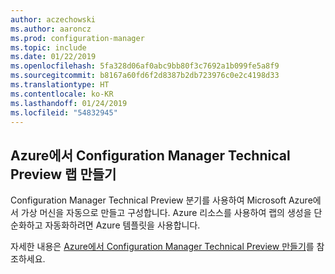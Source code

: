 ```yaml
---
author: aczechowski
ms.author: aaroncz
ms.prod: configuration-manager
ms.topic: include
ms.date: 01/22/2019
ms.openlocfilehash: 5fa328d06af0abc9bb80f3c7692a1b099fe5a8f9
ms.sourcegitcommit: b8167a60fd6f2d8387b2db723976c0e2c4198d33
ms.translationtype: HT
ms.contentlocale: ko-KR
ms.lasthandoff: 01/24/2019
ms.locfileid: "54832945"
---
```

## <a name="bkmk_azurevm"></a> Azure에서 Configuration Manager Technical Preview 랩 만들기
<!--3556017-->

Configuration Manager Technical Preview 분기를 사용하여 Microsoft Azure에서 가상 머신을 자동으로 만들고 구성합니다. Azure 리소스를 사용하여 랩의 생성을 단순화하고 자동화하려면 Azure 템플릿을 사용합니다.

자세한 내용은 [Azure에서 Configuration Manager Technical Preview 만들기](/sccm/core/get-started/azure-template)를 참조하세요. 

